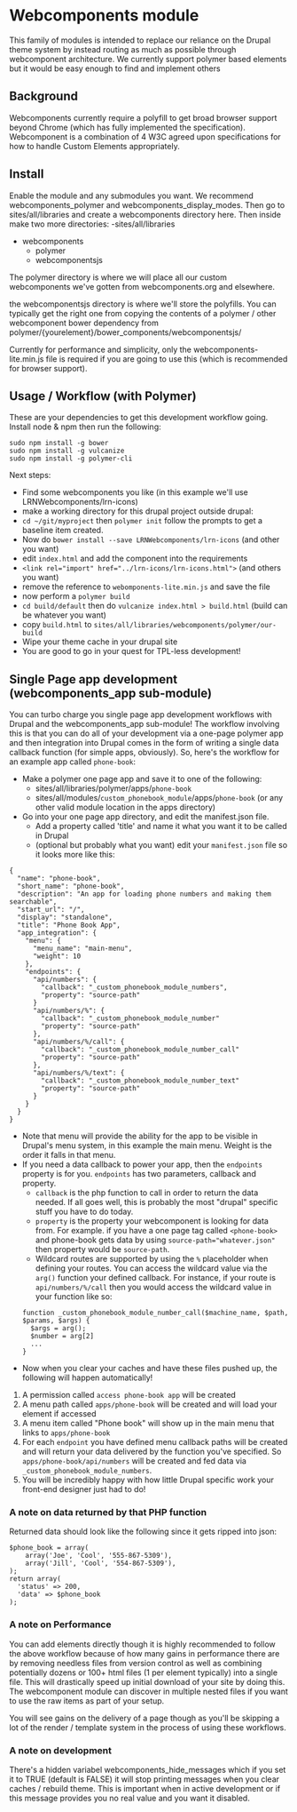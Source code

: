 # Webcomponents module

This family of modules is intended to replace our reliance on the Drupal theme system by instead routing as much as possible through webcomponent architecture. We currently support polymer based elements but it would be easy enough to find and implement others

## Background
Webcomponents currently require a polyfill to get broad browser support beyond Chrome (which has fully implemented the specification). Webcomponent is a combination of 4 W3C agreed upon specifications for how to handle Custom Elements appropriately.

## Install
Enable the module and any submodules you want. We recommend webcomponents_polymer and webcomponents_display_modes. Then go to sites/all/libraries and create a webcomponents directory here. Then inside make two more directories:
-sites/all/libraries
  - webcomponents
    - polymer
    - webcomponentsjs

The polymer directory is where we will place all our custom webcomponents we've gotten from webcomponents.org and elsewhere.

the webcomponentsjs directory is where we'll store the polyfills. You can typically get the right one from copying the contents of a polymer / other webcomponent bower dependency from polymer/{yourelement}/bower_components/webcomponentsjs/

Currently for performance and simplicity, only the webcomponents-lite.min.js file is required if you are going to use this (which is recommended for browser support).

## Usage / Workflow (with Polymer)
These are your dependencies to get this development workflow going. Install node & npm then run the following:
```
sudo npm install -g bower
sudo npm install -g vulcanize
sudo npm install -g polymer-cli

```

Next steps:
- Find some webcomponents you like (in this example we'll use LRNWebcomponents/lrn-icons)
- make a working directory for this drupal project outside drupal:
- `cd ~/git/myproject` then `polymer init`
follow the prompts to get a baseline item created.
- Now do `bower install --save LRNWebcomponents/lrn-icons` (and other you want)
- edit `index.html` and add the component into the requirements
- `<link rel="import" href="../lrn-icons/lrn-icons.html">` (and others you want)
- remove the reference to `webomponents-lite.min.js` and save the file
- now perform a `polymer build`
- `cd build/default` then do `vulcanize index.html > build.html` (build can be whatever you want)
- copy `build.html` to `sites/all/libraries/webcomponents/polymer/our-build`
- Wipe your theme cache in your drupal site
- You are good to go in your quest for TPL-less development!

## Single Page app development (webcomponents_app sub-module)
You can turbo charge you single page app development workflows with Drupal and the webcomponents_app sub-module! The workflow involving this is that you can do all of your development via a one-page polymer app and then integration into Drupal comes in the form of writing a single data callback function (for simple apps, obviously). So, here's the workflow for an example app called `phone-book`:
- Make a polymer one page app and save it to one of the following:
  - sites/all/libraries/polymer/apps/`phone-book`
  - sites/all/modules/`custom_phonebook_module`/apps/`phone-book` (or any other valid module location in the apps directory)
- Go into your one page app directory, and edit the manifest.json file.
  - Add a property called 'title' and name it what you want it to be called in Drupal
  - (optional but probably what you want) edit your `manifest.json` file so it looks more like this:
```
{
  "name": "phone-book",
  "short_name": "phone-book",
  "description": "An app for loading phone numbers and making them searchable",
  "start_url": "/",
  "display": "standalone",
  "title": "Phone Book App",
  "app_integration": {
    "menu": {
      "menu_name": "main-menu",
      "weight": 10
    },
    "endpoints": {
      "api/numbers": {
        "callback": "_custom_phonebook_module_numbers",
        "property": "source-path"
      }
      "api/numbers/%": {
        "callback": "_custom_phonebook_module_number"
        "property": "source-path"
      },
      "api/numbers/%/call": {
        "callback": "_custom_phonebook_module_number_call"
        "property": "source-path"
      },
      "api/numbers/%/text": {
        "callback": "_custom_phonebook_module_number_text"
        "property": "source-path"
      }
    }
  }
}
```
- Note that menu will provide the ability for the app to be visible in Drupal's menu system, in this example the main menu. Weight is the order it falls in that menu.
- If you need a data callback to power your app, then the `endpoints` property is for you. `endpoints` has two parameters, callback and property.
  - `callback` is the php function to call in order to return the data needed. If all goes well, this is probably the most "drupal" specific stuff you have to do today.
  - `property` is the property your webcomponent is looking for data from. For example. if you have a one page tag called `<phone-book>` and phone-book gets data by using `source-path="whatever.json"` then property would be `source-path`.
  - Wildcard routes are supported by using the `%` placeholder when defining your routes. You can access the wildcard value via the `arg()` function your defined callback. For instance, if your route is `api/numbers/%/call` then you would access
  the wildcard value in your function like so:
  ```
  function _custom_phonebook_module_number_call($machine_name, $path, $params, $args) {
    $args = arg();
    $number = arg[2]
    ...
  }
  ```
- Now when you clear your caches and have these files pushed up, the following will happen automatically!
1. A permission called `access phone-book app` will be created
2. A menu path called `apps/phone-book` will be created and will load your element if accessed
3. A menu item called "Phone book" will show up in the main menu that links to `apps/phone-book`
4. For each `endpoint` you have defined menu callback paths will be created and will return your data delivered by the function you've specified. So `apps/phone-book/api/numbers` will be created and fed data via `_custom_phonebook_module_numbers`.
5. You will be incredibly happy with how little Drupal specific work your front-end designer just had to do!

### A note on data returned by that PHP function
Returned data should look like the following since it gets ripped into json:
```
$phone_book = array(
    array('Joe', 'Cool', '555-867-5309'),
    array('Jill', 'Cool', '554-867-5309'),
);
return array(
  'status' => 200,
  'data' => $phone_book
);
```

### A note on Performance
You can add elements directly though it is highly recommended to follow the above workflow because of how many gains in performance there are by removing needless files from version control as well as combining potentially dozens or 100+ html files (1 per element typically) into a single file. This will drastically speed up initial download of your site by doing this. The webcomponent module can discover in multiple nested files if you want to use the raw items as part of your setup.

You will see gains on the delivery of a page though as you'll be skipping a lot of the render / template system in the process of using these workflows.

### A note on development
There's a hidden variabel webcomponents_hide_messages which if you set it to TRUE (default is FALSE) it will stop printing messages when you clear caches / rebuild theme. This is important when in active development or if this message provides you no real value and you want it disabled.
